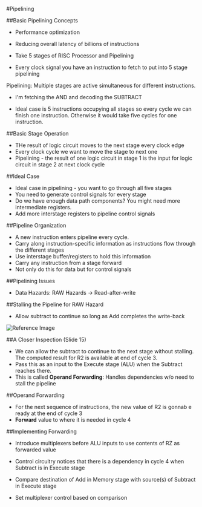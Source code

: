 #Pipelining

##Basic Pipelining Concepts

- Performance optimization
- Reducing overall latency of billions of instructions

- Take 5 stages of RISC Processor and Pipelining

- Every clock signal you have an instruction to fetch to put into 5 stage pipelining

Pipelining: Multiple stages are active simultaneous for different instructions.

- I'm fetching the AND and decoding the SUBTRACT

- Ideal case is 5 instructions occupying all stages so every cycle we can finish one instruction. Otherwise it would take
five cycles for one instruction.

##Basic Stage Operation

- THe result of logic circuit moves to the next stage every clock edge
- Every clock cycle we want to move the stage to next one
- Pipelining - the result of one logic circuit in stage 1 is the input for logic circuit in stage 2 at next clock cycle

##Ideal Case

- Ideal case in pipelining - you want to go through all five stages
- You need to generate control signals for every stage
- Do we have enough data path components? You might need more intermediate registers.
- Add more interstage registers to pipeline control signals

##Pipeline Organization

- A new instruction enters pipeline every cycle.
- Carry along instruction-specific information as instructions flow through the different stages
- Use interstage buffer/registers to hold this information
- Carry any instruction from a stage forward
- Not only do this for data but for control signals

##Pipelining Issues

- Data Hazards: RAW Hazards -> Read-after-write

##Stalling the Pipeline for RAW Hazard

- Allow subtract to continue so long as Add completes the write-back

![Reference Image](http://people.engr.ncsu.edu/efg/521/s06/common/lectures/notes/lec18_files/image003.gif)

##A Closer Inspection (Slide 15)

- We can allow the subtract to continue to the next stage without stalling. The computed result for R2 is available at end of cycle 3.
- Pass this as an input to the Execute stage (ALU) when the Subtract reaches there.
- This is called **Operand Forwarding**: Handles dependencies w/o need to stall the pipeline

##Operand Forwarding

- For the next sequence of instructions, the new value of R2 is gonnab e ready at the end of cycle 3
- **Forward** value to where it is needed in cycle 4

##Implementing Forwarding

- Introduce multiplexers before ALU inputs to use contents of RZ as forwarded value

- Control circuitry notices that there is a dependency in cycle 4 when Subtract is in Execute stage

- Compare destination of Add in Memory stage with source(s) of Subtract in Execute stage

- Set multiplexer control based on comparison



